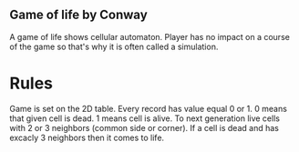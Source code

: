 ## Game of life by Conway

A game of life shows cellular automaton. Player has no impact on a course of the game so that's why it is often called a simulation.

# Rules
Game is set on the 2D table. Every record has value equal 0 or 1. 0 means that given cell is dead. 1 means cell is alive. To next generation live cells with 2 or 3 neighbors (common side or corner). If a cell is dead and has excacly 3 neighbors then it comes to life.